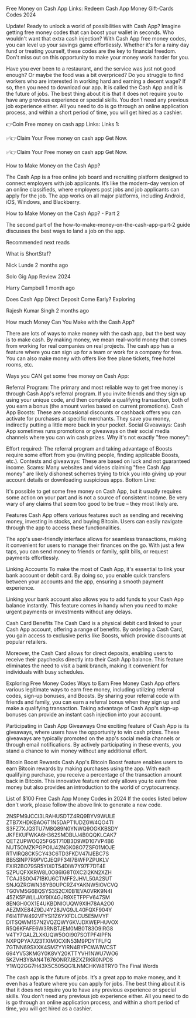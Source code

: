 Free Money on Cash App Links: Redeem Cash App Money Gift-Cards Codes 2024

Update! Ready to unlock a world of possibilities with Cash App? Imagine getting free money codes that can boost your wallet in seconds. Who wouldn't want that extra cash injection? With Cash App free money codes, you can level up your savings game effortlessly. Whether it's for a rainy day fund or treating yourself, these codes are the key to financial freedom. Don't miss out on this opportunity to make your money work harder for you.

Have you ever been to a restaurant, and the service was just not good enough? Or maybe the food was a bit overpriced? Do you struggle to find workers who are interested in working hard and earning a decent wage? If so, then you need to download our app. It is called the Cash App and it is the future of jobs. The best thing about it is that it does not require you to have any previous experience or special skills. You don’t need any previous job experience either. All you need to do is go through an online application process, and within a short period of time, you will get hired as a cashier. 

👉Coin Free money on cash app Links:
Links 1:

✅👉Claim Your Free money on cash app Get Now.

✅👉Claim Your Free money on cash app Get Now.

How to Make Money on the Cash App?

The Cash App is a free online job board and recruiting platform designed to connect employers with job applicants. It’s like the modern-day version of an online classifieds, where employers post jobs and job applicants can apply for the job. The app works on all major platforms, including Android, iOS, Windows, and Blackberry.

How to Make Money on the Cash App? - Part 2

The second part of the how-to-make-money-on-the-cash-app-part-2 guide discusses the best ways to land a job on the app.

Recommended next reads

What is ShortStaf?

Nick Lunde 2 months ago

Solo Gig App Review 2024

Harry Campbell 1 month ago

Does Cash App Direct Deposit Come Early? Exploring

Rajesh Kumar Singh 2 months ago

How much Money Can You Make with the Cash App?

There are lots of ways to make money with the cash app, but the best way is to make cash. By making money, we mean real-world money that comes from working for real companies on real projects. The cash app has a feature where you can sign up for a team or work for a company for free. You can also make money with offers like free plane tickets, free hotel rooms, etc.

Ways you CAN get some free money on Cash App:


Referral Program: The primary and most reliable way to get free money is through Cash App's referral program. If you invite friends and they sign up using your unique code, and then complete a qualifying transaction, both of you earn a bonus (the amount varies based on current promotions).
Cash App Boosts: These are occasional discounts or cashback offers you can activate for purchases at specific merchants. They save you money, indirectly putting a little more back in your pocket.
Social Giveaways: Cash App sometimes runs promotions or giveaways on their social media channels where you can win cash prizes.
Why it's not exactly "free money":


Effort required: The referral program and taking advantage of Boosts require some effort from you (inviting people, finding applicable Boosts, etc.).
Contests and giveaways: These are based on luck and not guaranteed income.
Scams: Many websites and videos claiming "free Cash App money" are likely dishonest schemes trying to trick you into giving up your account details or downloading suspicious apps.
Bottom Line:

It's possible to get some free money on Cash App, but it usually requires some action on your part and is not a source of consistent income. Be very wary of any claims that seem too good to be true – they most likely are.

Features
Cash App offers various features such as sending and receiving money, investing in stocks, and buying Bitcoin. Users can easily navigate through the app to access these functionalities.

The app's user-friendly interface allows for seamless transactions, making it convenient for users to manage their finances on the go. With just a few taps, you can send money to friends or family, split bills, or request payments effortlessly.

Linking Accounts
To make the most of Cash App, it's essential to link your bank account or debit card. By doing so, you enable quick transfers between your accounts and the app, ensuring a smooth payment experience.

Linking your bank account also allows you to add funds to your Cash App balance instantly. This feature comes in handy when you need to make urgent payments or investments without any delays.

Cash Card Benefits
The Cash Card is a physical debit card linked to your Cash App account, offering a range of benefits. By ordering a Cash Card, you gain access to exclusive perks like Boosts, which provide discounts at popular retailers.

Moreover, the Cash Card allows for direct deposits, enabling users to receive their paychecks directly into their Cash App balance. This feature eliminates the need to visit a bank branch, making it convenient for individuals with busy schedules.

Exploring Free Money Codes
Ways to Earn Free Money
Cash App offers various legitimate ways to earn free money, including utilizing referral codes, sign-up bonuses, and Boosts. By sharing your referral code with friends and family, you can earn a referral bonus when they sign up and make a qualifying transaction. Taking advantage of Cash App's sign-up bonuses can provide an instant cash injection into your account.

Participating in Cash App Giveaways
One exciting feature of Cash App is its giveaways, where users have the opportunity to win cash prizes. These giveaways are typically promoted on the app's social media channels or through email notifications. By actively participating in these events, you stand a chance to win money without any additional effort.

Bitcoin Boost Rewards
Cash App's Bitcoin Boost feature enables users to earn Bitcoin rewards by making purchases using the app. With each qualifying purchase, you receive a percentage of the transaction amount back in Bitcoin. This innovative feature not only allows you to earn free money but also provides an introduction to the world of cryptocurrency.

List of $100 Free Cash App Money Codes in 2024
If the codes listed below don't work, please follow the above link to generate a new code.


2NSPM9JCCI3LRAHUSDTZ4RQ9BYV9WULE
ZTB7XHDKBAO6T1N5DAPT1UDZGW4QO4TI
S3FZ7XJQ3TU7M8Q89N0YNWQ9OGKKBSDY
JKFEKUFWKA6H362SMDBUJ4B0QQKLCAK7
QETZUPWOQ25FGST710B3D9WD107VP4B6
NUT5OMZKPGPOIU42NGK08O7ZSF01MOJE
RTVIRQ8CK5CY43C6TD3FKDV47IJEBC7S
BB5SINP7R9PVCJEQPF34I7BWFPZPUKLV
FXIR2BO79SR5YIX0T54DIW7Y97F7DT4E
SZPUQFXKRW8L0O86IG8T0XC2I2KN2XZH
TCAJ3S0O471BKU6CTMFF2JHVL50A2SUT
SNJQZRGWN38YB0UPCRZ4YAKNW5IOVCVQ
TG0VM5G6BQSYS3S2CX0B1EVA0VRK9N4I
45ZK5PWLLJAY9IX4GJR9XETFPFV647SM
8ENGH0OX1E4UKBDNIOUQW9XIH78AA2O0
AEZMXE84Z9DJ4Y28JVG9JL40FQXF904Y
F6I4TFW492VFYSI1Z6YXFDLCU5E5MVYF
DITSQWM157N2VQZQWY6KVJDXWEPHUVOX
R5Q6KFAFE6W3RNBTJEM0MB0T83O9IRG8
V4TY7GALZLXKUQW5OOI907SOTPF4IPFN
NXPQPYA7J23TXIM0CXIN53M9PDYTFLFQ
7GTNN69SXXK4SMZYYIRN4BYPCWA1WCST
694YV53KMGY0K8VY20KTTYVH1NWU7WO6
5KZVH3Y8AN4T676ONR7JBZXZRKR0NPDS
Y1WQ2GG7H43X5C505QG1LNMCHKW8TRY0
The Final Words

The cash app is the future of jobs. It’s a great app to make money, and it even has a feature where you can apply for jobs. The best thing about it is that it does not require you to have any previous experience or special skills. You don’t need any previous job experience either. All you need to do is go through an online application process, and within a short period of time, you will get hired as a cashier.
